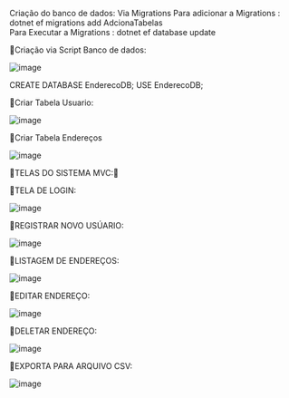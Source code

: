 Criação do banco de dados: Via Migrations
Para adicionar a Migrations : dotnet ef migrations add AdcionaTabelas    
Para Executar a Migrations : dotnet ef database update   

📘Criação via Script Banco de dados:

![image](https://github.com/ClaudioOliver/MVC/assets/115963003/3c0f84ba-9d59-4f47-bc0e-33e83568023c)

CREATE DATABASE EnderecoDB;
USE EnderecoDB;

📘Criar Tabela Usuario:

![image](https://github.com/ClaudioOliver/MVC/assets/115963003/d5ff9ae1-0f4a-4332-a3bf-08b76fac51cc)


📘Criar Tabela Endereços

![image](https://github.com/ClaudioOliver/MVC/assets/115963003/bcd94335-5b46-4543-98bb-97a1d04de146)


🎯TELAS DO SISTEMA MVC:🎯

📘TELA DE LOGIN:

![image](https://github.com/ClaudioOliver/MVC/assets/115963003/0096295a-6635-40fa-a35b-a4d134f14057)


📘REGISTRAR NOVO USÚARIO:

![image](https://github.com/ClaudioOliver/MVC/assets/115963003/cc3e6403-74e0-46c5-94bf-3c8773e676f8)


📘LISTAGEM DE ENDEREÇOS:

![image](https://github.com/ClaudioOliver/MVC/assets/115963003/0eb315ab-ab32-42a9-8a9f-74b8fbd63475)


📘EDITAR ENDEREÇO:

![image](https://github.com/ClaudioOliver/MVC/assets/115963003/caf76be6-8a9d-4fde-962a-4f858781c4a5)


📘DELETAR ENDEREÇO:

![image](https://github.com/ClaudioOliver/MVC/assets/115963003/3304075e-ef38-4cfe-addc-3c799be932a3)


📘EXPORTA PARA ARQUIVO CSV:

![image](https://github.com/ClaudioOliver/MVC/assets/115963003/3abd5526-f642-48da-ae3c-2e2fc2fcfa20)



